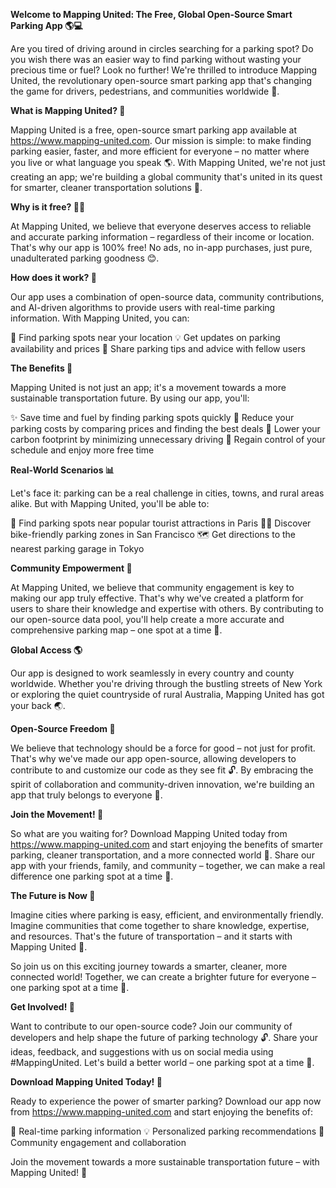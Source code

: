 **Welcome to Mapping United: The Free, Global Open-Source Smart Parking App 🌎💻**

Are you tired of driving around in circles searching for a parking spot? Do you wish there was an easier way to find parking without wasting your precious time or fuel? Look no further! We're thrilled to introduce Mapping United, the revolutionary open-source smart parking app that's changing the game for drivers, pedestrians, and communities worldwide 🌟.

**What is Mapping United? 🤔**

Mapping United is a free, open-source smart parking app available at https://www.mapping-united.com. Our mission is simple: to make finding parking easier, faster, and more efficient for everyone – no matter where you live or what language you speak 🌎. With Mapping United, we're not just creating an app; we're building a global community that's united in its quest for smarter, cleaner transportation solutions 💚.

**Why is it free? 🤷‍♂️**

At Mapping United, we believe that everyone deserves access to reliable and accurate parking information – regardless of their income or location. That's why our app is 100% free! No ads, no in-app purchases, just pure, unadulterated parking goodness 😊.

**How does it work? 🤔**

Our app uses a combination of open-source data, community contributions, and AI-driven algorithms to provide users with real-time parking information. With Mapping United, you can:

📍 Find parking spots near your location
💡 Get updates on parking availability and prices
👥 Share parking tips and advice with fellow users

**The Benefits 🌟**

Mapping United is not just an app; it's a movement towards a more sustainable transportation future. By using our app, you'll:

✨ Save time and fuel by finding parking spots quickly
💸 Reduce your parking costs by comparing prices and finding the best deals
🌿 Lower your carbon footprint by minimizing unnecessary driving
💪 Regain control of your schedule and enjoy more free time

**Real-World Scenarios 📊**

Let's face it: parking can be a real challenge in cities, towns, and rural areas alike. But with Mapping United, you'll be able to:

🌆 Find parking spots near popular tourist attractions in Paris
🚴‍♂️ Discover bike-friendly parking zones in San Francisco
🗺️ Get directions to the nearest parking garage in Tokyo

**Community Empowerment 🌟**

At Mapping United, we believe that community engagement is key to making our app truly effective. That's why we've created a platform for users to share their knowledge and expertise with others. By contributing to our open-source data pool, you'll help create a more accurate and comprehensive parking map – one spot at a time 🌟.

**Global Access 🌎**

Our app is designed to work seamlessly in every country and county worldwide. Whether you're driving through the bustling streets of New York or exploring the quiet countryside of rural Australia, Mapping United has got your back 🌏.

**Open-Source Freedom 🤝**

We believe that technology should be a force for good – not just for profit. That's why we've made our app open-source, allowing developers to contribute to and customize our code as they see fit 🔓. By embracing the spirit of collaboration and community-driven innovation, we're building an app that truly belongs to everyone 🌟.

**Join the Movement! 🚀**

So what are you waiting for? Download Mapping United today from https://www.mapping-united.com and start enjoying the benefits of smarter parking, cleaner transportation, and a more connected world 🔗. Share our app with your friends, family, and community – together, we can make a real difference one parking spot at a time 🌟.

**The Future is Now 💪**

Imagine cities where parking is easy, efficient, and environmentally friendly. Imagine communities that come together to share knowledge, expertise, and resources. That's the future of transportation – and it starts with Mapping United 🌟.

So join us on this exciting journey towards a smarter, cleaner, more connected world! Together, we can create a brighter future for everyone – one parking spot at a time 💚.

**Get Involved! 🤝**

Want to contribute to our open-source code? Join our community of developers and help shape the future of parking technology 🔓. Share your ideas, feedback, and suggestions with us on social media using #MappingUnited. Let's build a better world – one parking spot at a time 🌟.

**Download Mapping United Today! 📲**

Ready to experience the power of smarter parking? Download our app now from https://www.mapping-united.com and start enjoying the benefits of:

📍 Real-time parking information
💡 Personalized parking recommendations
👥 Community engagement and collaboration

Join the movement towards a more sustainable transportation future – with Mapping United! 🌟